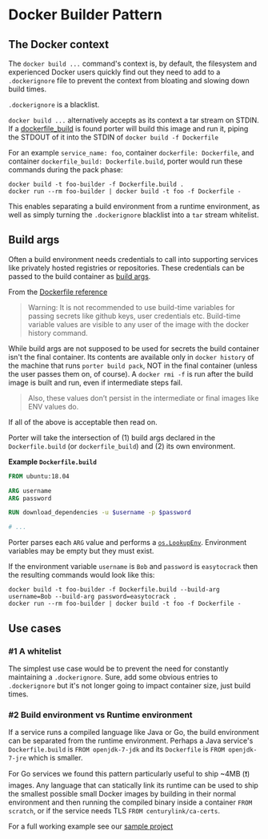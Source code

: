 Docker Builder Pattern
======================

The Docker context
------------------

The `docker build ...` command's context is, by default, the filesystem and
experienced Docker users quickly find out they need to add to a `.dockerignore`
file to prevent the context from bloating and slowing down build times.

`.dockerignore` is a blacklist.

`docker build ...` alternatively accepts as its context a tar stream on STDIN.
If a [dockerfile_build](config-reference.md#container-dockerfile-build) is found
porter will build this image and run it, piping the STDOUT of it into the STDIN
of `docker build -f Dockerfile`

For an example `service_name: foo`, container `dockerfile: Dockerfile`, and
container `dockerfile_build: Dockerfile.build`, porter would run these commands
during the pack phase:

```
docker build -t foo-builder -f Dockerfile.build .
docker run --rm foo-builder | docker build -t foo -f Dockerfile -
```

This enables separating a build environment from a runtime environment, as well
as simply turning the `.dockerignore` blacklist into a `tar` stream whitelist.

Build args
----------

Often a build environment needs credentials to call into supporting services
like privately hosted registries or repositories. These credentials can be passed
to the build container as [build args](https://docs.docker.com/engine/reference/commandline/build/#set-build-time-variables---build-arg).

From the [Dockerfile reference](https://docs.docker.com/engine/reference/builder/#arg)

> Warning: It is not recommended to use build-time variables for passing secrets
> like github keys, user credentials etc. Build-time variable values are visible
> to any user of the image with the docker history command.

While build args are not supposed to be used for secrets the build container
isn't the final container. Its contents are available only in `docker history`
of the machine that runs `porter build pack`, NOT in the final container (unless
the user passes them on, of course). A `docker rmi -f` is run after the build
image is built and run, even if intermediate steps fail.

> Also, these values don’t persist in the intermediate or final images like ENV values do.

If all of the above is acceptable then read on.

Porter will take the intersection of (1) build args declared in the
`Dockerfile.build` (or `dockerfile_build`) and (2) its own environment.

**Example `Dockerfile.build`**

```Dockerfile
FROM ubuntu:18.04

ARG username
ARG password

RUN download_dependencies -u $username -p $password

# ...
```

Porter parses each `ARG` value and performs a [`os.LookupEnv`](https://golang.org/pkg/os/#LookupEnv).
Environment variables may be empty but they must exist.

If the environment variable `username` is `Bob` and `password` is `easytocrack`
then the resulting commands would look like this:

```
docker build -t foo-builder -f Dockerfile.build --build-arg username=Bob --build-arg password=easytocrack .
docker run --rm foo-builder | docker build -t foo -f Dockerfile -
```

Use cases
---------

### #1 A whitelist

The simplest use case would be to prevent the need for constantly maintaining a
`.dockerignore`. Sure, add some obvious entries to `.dockerignore` but it's not
longer going to impact container size, just build times.

### #2 Build environment vs Runtime environment

If a service runs a compiled language like Java or Go, the build environment can
be separated from the runtime environment. Perhaps a Java service's
`Dockerfile.build` is `FROM openjdk-7-jdk` and its `Dockerfile` is `FROM
openjdk-7-jre` which is smaller.

For Go services we found this pattern particularly useful to ship ~4MB
(:exclamation:) images. Any language that can statically link its runtime can be
used to ship the smallest possible small Docker images by building in their
normal environment and then running the compiled binary inside a container
`FROM scratch`, or if the service needs TLS `FROM centurylink/ca-certs`.

For a full working example see our [sample project](../../sample_project)
